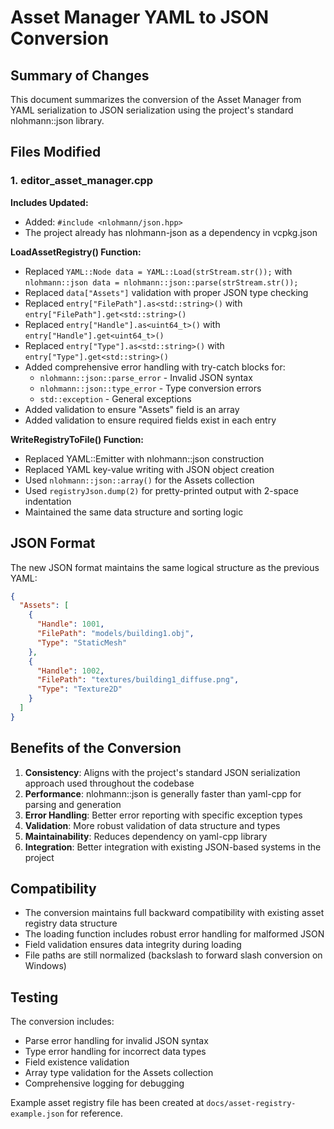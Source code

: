 # Asset Manager YAML to JSON Conversion

## Summary of Changes

This document summarizes the conversion of the Asset Manager from YAML serialization to JSON serialization using the project's standard nlohmann::json library.

## Files Modified

### 1. editor_asset_manager.cpp

**Includes Updated:**
- Added: `#include <nlohmann/json.hpp>`
- The project already has nlohmann-json as a dependency in vcpkg.json

**LoadAssetRegistry() Function:**
- Replaced `YAML::Node data = YAML::Load(strStream.str());` with `nlohmann::json data = nlohmann::json::parse(strStream.str());`
- Replaced `data["Assets"]` validation with proper JSON type checking
- Replaced `entry["FilePath"].as<std::string>()` with `entry["FilePath"].get<std::string>()`
- Replaced `entry["Handle"].as<uint64_t>()` with `entry["Handle"].get<uint64_t>()`
- Replaced `entry["Type"].as<std::string>()` with `entry["Type"].get<std::string>()`
- Added comprehensive error handling with try-catch blocks for:
  - `nlohmann::json::parse_error` - Invalid JSON syntax
  - `nlohmann::json::type_error` - Type conversion errors
  - `std::exception` - General exceptions
- Added validation to ensure "Assets" field is an array
- Added validation to ensure required fields exist in each entry

**WriteRegistryToFile() Function:**
- Replaced YAML::Emitter with nlohmann::json construction
- Replaced YAML key-value writing with JSON object creation
- Used `nlohmann::json::array()` for the Assets collection
- Used `registryJson.dump(2)` for pretty-printed output with 2-space indentation
- Maintained the same data structure and sorting logic

## JSON Format

The new JSON format maintains the same logical structure as the previous YAML:

```json
{
  "Assets": [
    {
      "Handle": 1001,
      "FilePath": "models/building1.obj",
      "Type": "StaticMesh"
    },
    {
      "Handle": 1002,
      "FilePath": "textures/building1_diffuse.png", 
      "Type": "Texture2D"
    }
  ]
}
```

## Benefits of the Conversion

1. **Consistency**: Aligns with the project's standard JSON serialization approach used throughout the codebase
2. **Performance**: nlohmann::json is generally faster than yaml-cpp for parsing and generation
3. **Error Handling**: Better error reporting with specific exception types
4. **Validation**: More robust validation of data structure and types
5. **Maintainability**: Reduces dependency on yaml-cpp library
6. **Integration**: Better integration with existing JSON-based systems in the project

## Compatibility

- The conversion maintains full backward compatibility with existing asset registry data structure
- The loading function includes robust error handling for malformed JSON
- Field validation ensures data integrity during loading
- File paths are still normalized (backslash to forward slash conversion on Windows)

## Testing

The conversion includes:
- Parse error handling for invalid JSON syntax
- Type error handling for incorrect data types
- Field existence validation 
- Array type validation for the Assets collection
- Comprehensive logging for debugging

Example asset registry file has been created at `docs/asset-registry-example.json` for reference.
